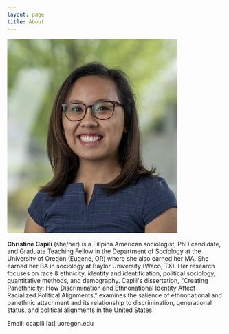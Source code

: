 ```yaml
---
layout: page
title: About
---
```


![Profile picture](/assets/Capili_profile.jpg)

**Christine Capili** (she/her) is a Filipina American sociologist, PhD candidate, and Graduate Teaching Fellow in the Department of Sociology at the University of Oregon (Eugene, OR) where she also earned her MA. She earned her BA in sociology at Baylor University (Waco, TX). Her research focuses on race & ethnicity, identity and identification, political sociology, quantitative methods, and demography. Capili's dissertation, "Creating Panethnicity: How Discrimination and Ethnonational Identity Affect Racialized Political Alignments," examines the salience of ethnonational and panethnic attachment and its relationship to discrimination, generational status, and political alignments in the United States.

Email: ccapili [at] uoregon.edu
